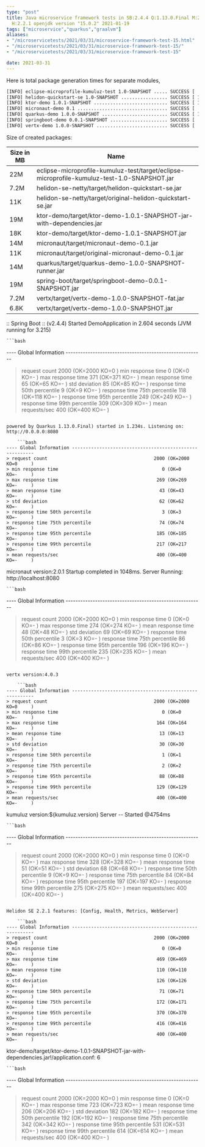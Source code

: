 ```yaml
---
type: "post"
title: Java microservice framework tests in SB:2.4.4 Q:1.13.0.Final M:2.4.1 V:4.0.3
  H:2.2.1 openjdk version "15.0.2" 2021-01-19
tags: ["microservice","quarkus","graalvm"]
aliases:
- "/microservicetests/2021/03/31/microservice-framework-test-15.html"
- "/microservicetests/2021/03/31/microservice-framework-test-15/"
- "/microservicetests/2021/03/31/microservice-framework-test-15"

date: 2021-03-31
---
```

 
Here is total package generation times for separate modules,
```bash
[INFO] eclipse-microprofile-kumuluz-test 1.0-SNAPSHOT ..... SUCCESS [  4.367 s]
[INFO] helidon-quickstart-se 1.0-SNAPSHOT ................. SUCCESS [ 12.889 s]
[INFO] ktor-demo 1.0.1-SNAPSHOT ........................... SUCCESS [ 13.836 s]
[INFO] micronaut-demo 0.1 ................................. SUCCESS [  7.897 s]
[INFO] quarkus-demo 1.0.0-SNAPSHOT ........................ SUCCESS [ 18.118 s]
[INFO] springboot-demo 0.0.1-SNAPSHOT ..................... SUCCESS [  8.229 s]
[INFO] vertx-demo 1.0.0-SNAPSHOT .......................... SUCCESS [  5.143 s]
```
Size of created packages:

| Size in MB |  Name |
|------------|-------|
| 22M | eclipse-microprofile-kumuluz-test/target/eclipse-microprofile-kumuluz-test-1.0-SNAPSHOT.jar |
| 7.2M | helidon-se-netty/target/helidon-quickstart-se.jar |
| 11K | helidon-se-netty/target/original-helidon-quickstart-se.jar |
| 19M | ktor-demo/target/ktor-demo-1.0.1-SNAPSHOT-jar-with-dependencies.jar |
| 18K | ktor-demo/target/ktor-demo-1.0.1-SNAPSHOT.jar |
| 14M | micronaut/target/micronaut-demo-0.1.jar |
| 11K | micronaut/target/original-micronaut-demo-0.1.jar |
| 14M | quarkus/target/quarkus-demo-1.0.0-SNAPSHOT-runner.jar |
| 19M | spring-boot/target/springboot-demo-0.0.1-SNAPSHOT.jar |
| 7.2M | vertx/target/vertx-demo-1.0.0-SNAPSHOT-fat.jar |
| 6.8K | vertx/target/vertx-demo-1.0.0-SNAPSHOT.jar |


:: Spring Boot :: (v2.4.4) Started DemoApplication in 2.604 seconds (JVM running for 3.215)

    ```bash
---- Global Information --------------------------------------------------------
> request count                                       2000 (OK=2000   KO=0     )
> min response time                                      0 (OK=0      KO=-     )
> max response time                                    371 (OK=371    KO=-     )
> mean response time                                    65 (OK=65     KO=-     )
> std deviation                                         85 (OK=85     KO=-     )
> response time 50th percentile                          9 (OK=9      KO=-     )
> response time 75th percentile                        118 (OK=118    KO=-     )
> response time 95th percentile                        249 (OK=249    KO=-     )
> response time 99th percentile                        309 (OK=309    KO=-     )
> mean requests/sec                                    400 (OK=400    KO=-     )
```

powered by Quarkus 1.13.0.Final) started in 1.234s. Listening on: http://0.0.0.0:8080

    ```bash
---- Global Information --------------------------------------------------------
> request count                                       2000 (OK=2000   KO=0     )
> min response time                                      0 (OK=0      KO=-     )
> max response time                                    269 (OK=269    KO=-     )
> mean response time                                    43 (OK=43     KO=-     )
> std deviation                                         62 (OK=62     KO=-     )
> response time 50th percentile                          3 (OK=3      KO=-     )
> response time 75th percentile                         74 (OK=74     KO=-     )
> response time 95th percentile                        185 (OK=185    KO=-     )
> response time 99th percentile                        217 (OK=217    KO=-     )
> mean requests/sec                                    400 (OK=400    KO=-     )
```

micronaut version:2.0.1 Startup completed in 1048ms. Server Running: http://localhost:8080

    ```bash
---- Global Information --------------------------------------------------------
> request count                                       2000 (OK=2000   KO=0     )
> min response time                                      0 (OK=0      KO=-     )
> max response time                                    274 (OK=274    KO=-     )
> mean response time                                    48 (OK=48     KO=-     )
> std deviation                                         69 (OK=69     KO=-     )
> response time 50th percentile                          3 (OK=3      KO=-     )
> response time 75th percentile                         86 (OK=86     KO=-     )
> response time 95th percentile                        196 (OK=196    KO=-     )
> response time 99th percentile                        235 (OK=235    KO=-     )
> mean requests/sec                                    400 (OK=400    KO=-     )
```

vertx version:4.0.3

    ```bash
---- Global Information --------------------------------------------------------
> request count                                       2000 (OK=2000   KO=0     )
> min response time                                      0 (OK=0      KO=-     )
> max response time                                    164 (OK=164    KO=-     )
> mean response time                                    13 (OK=13     KO=-     )
> std deviation                                         30 (OK=30     KO=-     )
> response time 50th percentile                          1 (OK=1      KO=-     )
> response time 75th percentile                          2 (OK=2      KO=-     )
> response time 95th percentile                         88 (OK=88     KO=-     )
> response time 99th percentile                        129 (OK=129    KO=-     )
> mean requests/sec                                    400 (OK=400    KO=-     )
```

kumuluz version:${kumuluz.version} Server -- Started @4754ms

    ```bash
---- Global Information --------------------------------------------------------
> request count                                       2000 (OK=2000   KO=0     )
> min response time                                      0 (OK=0      KO=-     )
> max response time                                    328 (OK=328    KO=-     )
> mean response time                                    51 (OK=51     KO=-     )
> std deviation                                         68 (OK=68     KO=-     )
> response time 50th percentile                          9 (OK=9      KO=-     )
> response time 75th percentile                         84 (OK=84     KO=-     )
> response time 95th percentile                        197 (OK=197    KO=-     )
> response time 99th percentile                        275 (OK=275    KO=-     )
> mean requests/sec                                    400 (OK=400    KO=-     )
```

Helidon SE 2.2.1 features: [Config, Health, Metrics, WebServer]

    ```bash
---- Global Information --------------------------------------------------------
> request count                                       2000 (OK=2000   KO=0     )
> min response time                                      0 (OK=0      KO=-     )
> max response time                                    469 (OK=469    KO=-     )
> mean response time                                   110 (OK=110    KO=-     )
> std deviation                                        126 (OK=126    KO=-     )
> response time 50th percentile                         71 (OK=71     KO=-     )
> response time 75th percentile                        172 (OK=171    KO=-     )
> response time 95th percentile                        370 (OK=370    KO=-     )
> response time 99th percentile                        416 (OK=416    KO=-     )
> mean requests/sec                                    400 (OK=400    KO=-     )
```

ktor-demo/target/ktor-demo-1.0.1-SNAPSHOT-jar-with-dependencies.jar!/application.conf: 6

    ```bash
---- Global Information --------------------------------------------------------
> request count                                       2000 (OK=2000   KO=0     )
> min response time                                      0 (OK=0      KO=-     )
> max response time                                    723 (OK=723    KO=-     )
> mean response time                                   206 (OK=206    KO=-     )
> std deviation                                        182 (OK=182    KO=-     )
> response time 50th percentile                        192 (OK=192    KO=-     )
> response time 75th percentile                        342 (OK=342    KO=-     )
> response time 95th percentile                        531 (OK=531    KO=-     )
> response time 99th percentile                        614 (OK=614    KO=-     )
> mean requests/sec                                    400 (OK=400    KO=-     )
```
